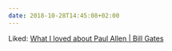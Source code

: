 ```yaml
---
date: 2018-10-28T14:45:08+02:00
---
```


Liked: [What I loved about Paul Allen | Bill Gates](https://www.gatesnotes.com/About-Bill-Gates/Remembering-Paul-Allen)
